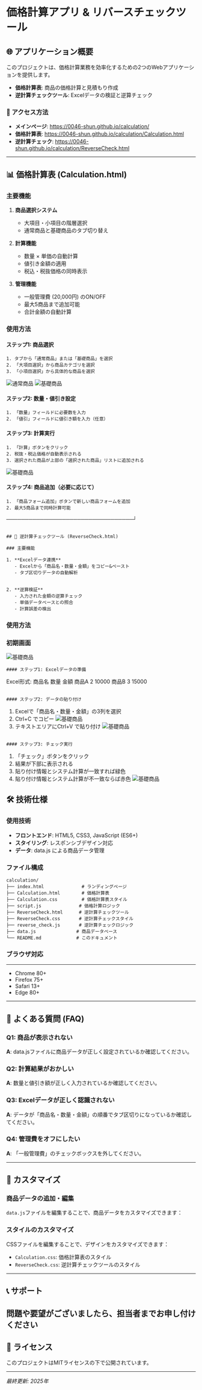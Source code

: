 # 価格計算アプリ & リバースチェックツール

## 🌐 アプリケーション概要

このプロジェクトは、価格計算業務を効率化するための2つのWebアプリケーションを提供します。

- **価格計算表**: 商品の価格計算と見積もり作成
- **逆計算チェックツール**: Excelデータの検証と逆算チェック

### 🔗 アクセス方法

- **メインページ**: https://0046-shun.github.io/calculation/
- **価格計算表**: https://0046-shun.github.io/calculation/Calculation.html
- **逆計算チェック**: https://0046-shun.github.io/calculation/ReverseCheck.html

---

## 📊 価格計算表 (Calculation.html)

### 主要機能

1. **商品選択システム**
   - 大項目・小項目の階層選択
   - 通常商品と基礎商品のタブ切り替え

2. **計算機能**
   - 数量 × 単価の自動計算
   - 値引き金額の適用
   - 税込・税抜価格の同時表示

3. **管理機能**
   - 一般管理費 (20,000円) のON/OFF
   - 最大5商品まで追加可能
   - 合計金額の自動計算

### 使用方法

#### ステップ1: 商品選択
```
1. タブから「通常商品」または「基礎商品」を選択
2. 「大項目選択」から商品カテゴリを選択
3. 「小項目選択」から具体的な商品を選択
```
![通常商品](img/01_商品選択.png)
![基礎商品](img/02_商品選択.png)

#### ステップ2: 数量・値引き設定
```
1. 「数量」フィールドに必要数を入力
2. 「値引」フィールドに値引き額を入力（任意）
```

#### ステップ3: 計算実行
```
1. 「計算」ボタンをクリック
2. 税抜・税込価格が自動表示される
3. 選択された商品が上部の「選択された商品」リストに追加される
```
![基礎商品](img/03_商品結果.png)

#### ステップ4: 商品追加（必要に応じて）
```
1. 「商品フォーム追加」ボタンで新しい商品フォームを追加
2. 最大5商品まで同時計算可能
```
──────────────────────────────────┘
```

## 🔄 逆計算チェックツール (ReverseCheck.html)

### 主要機能

1. **Excelデータ連携**
   - Excelから「商品名・数量・金額」をコピー&ペースト
   - タブ区切りデータの自動解析


2. **逆算検証**
   - 入力された金額の逆算チェック
   - 単価データベースとの照合
   - 計算誤差の検出

```
### 使用方法
### 初期画面
![基礎商品](img/04_初期画面.png)
```
#### ステップ1: Excelデータの準備
```
Excel形式:
商品名    数量    金額
商品A     2      10000
商品B     3      15000
```

#### ステップ2: データの貼り付け
```
1. Excelで「商品名・数量・金額」の3列を選択
2. Ctrl+C でコピー
![基礎商品](img/05_スプレット.png)
3. テキストエリアにCtrl+V で貼り付け
![基礎商品](img/06_商品貼り付け.png)
```

#### ステップ3: チェック実行
```
1. 「チェック」ボタンをクリック
2. 結果が下部に表示される
3. 貼り付け情報とシステム計算が一致すれば緑色
4. 貼り付け情報とシステム計算が不一致ならば赤色
![基礎商品](img/07_計算結果.png)



## 🛠️ 技術仕様

### 使用技術
- **フロントエンド**: HTML5, CSS3, JavaScript (ES6+)
- **スタイリング**: レスポンシブデザイン対応
- **データ**: data.js による商品データ管理

### ファイル構成
```
calculation/
├── index.html              # ランディングページ
├── Calculation.html        # 価格計算表
├── Calculation.css         # 価格計算表スタイル
├── script.js              # 価格計算ロジック
├── ReverseCheck.html      # 逆計算チェックツール
├── ReverseCheck.css       # 逆計算チェックスタイル
├── reverse_check.js       # 逆計算チェックロジック
├── data.js               # 商品データベース
└── README.md             # このドキュメント

```

### ブラウザ対応

---
- Chrome 80+
- Firefox 75+
- Safari 13+
- Edge 80+

---

## 📝 よくある質問 (FAQ)

### Q1: 商品が表示されない
**A**: data.jsファイルに商品データが正しく設定されているか確認してください。

### Q2: 計算結果がおかしい
**A**: 数量と値引き額が正しく入力されているか確認してください。

### Q3: Excelデータが正しく認識されない
**A**: データが「商品名・数量・金額」の順番でタブ区切りになっているか確認してください。

### Q4: 管理費をオフにしたい
**A**: 「一般管理費」のチェックボックスを外してください。

---

## 🔧 カスタマイズ

### 商品データの追加・編集
`data.js`ファイルを編集することで、商品データをカスタマイズできます：

### スタイルのカスタマイズ
CSSファイルを編集することで、デザインをカスタマイズできます：
- `Calculation.css`: 価格計算表のスタイル
- `ReverseCheck.css`: 逆計算チェックツールのスタイル

---

## 📞 サポート

問題や要望がございましたら、担当者までお申し付けください
---

## 📄 ライセンス

このプロジェクトはMITライセンスの下で公開されています。

---

*最終更新: 2025年* 